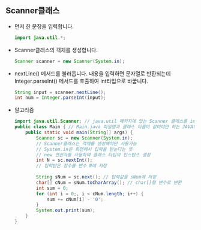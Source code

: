 ## Scanner클래스

* 먼저 한 문장을 입력합니다.

  ```java
  import java.util.*;
  ```

* Scanner클래스의 객체를 생성합니다.

  ```java
  Scanner scanner = new Scanner(System.in);
  ```

* nextLine() 메서드를 불러옵니다. 내용을 입력하면 문자열로 반환되는데 Integer.parseInt() 메서드를 호출하여 int타입으로 바꿉니다.

  ```java
  String input = scanner.nextLine();
  int num = Integer.parseInt(input);
  ```

  

* 알고리즘

  ```java
  import java.util.Scanner; // java.util 패키지에 있는 Scanner 클래스를 import함
  public class Main { // Main.java 파일명과 클래스 이름이 같아야만 하는 JAVA의 규칙
      public static void main(String[] args) {
          Scanner sc = new Scanner(System.in); 
          // Scanner클래스는 객체를 생성해야만 사용가능
          // System.in은 화면에서 입력을 받는다는 뜻
          // new 연산자를 사용하여 클래스 타입의 인스턴스 생성
          int N = sc.nextInt();
          // 입력받은 정수를 변수 N에 저장
          
          String sNum = sc.next(); // 입력값을 sNum에 저장
          char[] cNum = sNum.toCharArray(); // char[]형 변수로 변환
          int sum = 0;
          for (int i = 0;, i < cNum.length; i++) {
              sum += cNum[i] - '0';
          }
          System.out.print(sum);
      }
  }
  ```
  
  

